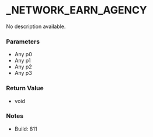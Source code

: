 # _NETWORK_EARN_AGENCY

No description available.

### Parameters
* Any p0
* Any p1
* Any p2
* Any p3

### Return Value
* void

### Notes
* Build: 811


